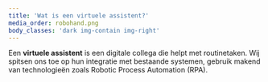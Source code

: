 ```yaml
---
title: 'Wat is een virtuele assistent?'
media_order: robohand.png
body_classes: 'dark img-contain img-right'
---
```


Een **virtuele assistent** is een digitale collega die helpt met routinetaken. Wij spitsen ons toe op hun integratie met bestaande systemen, gebruik makend van technologieën zoals Robotic Process Automation (RPA).